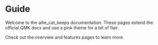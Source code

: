 # Guide

Welcome to the allie_cat_keeps documentation.
These pages extend the official QMK docs and use a pink theme for a bit of flair.

Check out the overview and features pages to learn more.
